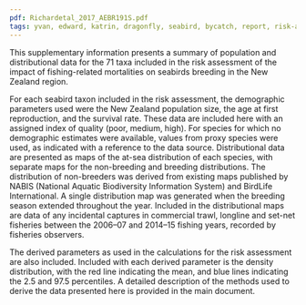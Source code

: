 ```yaml
---
pdf: Richardetal_2017_AEBR191S.pdf
tags: yvan, edward, katrin, dragonfly, seabird, bycatch, report, risk-assessment
---
```

This supplementary information presents a summary of population and distributional data for the 71 taxa
included in the risk assessment of the impact of fishing-related mortalities on seabirds breeding in the
New Zealand region.

For each seabird taxon included in the risk assessment, the demographic parameters used were the New
Zealand population size, the age at first reproduction, and the survival rate. These data are included
here with an assigned index of quality (poor, medium, high). For species for which no demographic
estimates were available, values from proxy species were used, as indicated with a reference to the data
source. Distributional data are presented as maps of the at-sea distribution of each species, with separate
maps for the non-breeding and breeding distributions. The distribution of non-breeders was derived from
existing maps published by NABIS (National Aquatic Biodiversity Information System) and BirdLife
International. A single distribution map was generated when the breeding season extended throughout
the year. Included in the distributional maps are data of any incidental captures in commercial trawl,
longline and set-net fisheries between the 2006–07 and 2014–15 fishing years, recorded by fisheries
observers.

The derived parameters as used in the calculations for the risk assessment are also included. Included
with each derived parameter is the density distribution, with the red line indicating the mean, and blue
lines indicating the 2.5 and 97.5 percentiles. A detailed description of the methods used to derive the
data presented here is provided in the main document.
